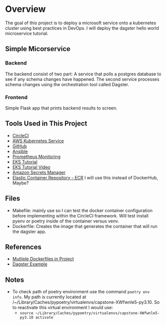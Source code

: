 # Overview

The goal of this project is to deploy a microsoft service onto a kubernetes cluster using best practices in DevOps.  I will deploy the dagster hello world microservice tutorial.

## Simple Micorservice

### Backend

The backend consist of two part: A service that polls a postgres database to see if any schema changes have happened. The second service processes schema changes using the orchestration tool called Dagster.  

### Frontend

Simple Flask app that prints backend results to screen.

## Tools Used in This Project

- [CircleCI](app.circleci.com)
- [AWS Kubernetes Service](https://www.eksworkshop.com/010_introduction/)
- [GitHub](https://github.com/acholonu/DevOps_Capstone)
- [Ansible](ttps://docs.ansible.com/ansible/latest/cli/ansible-playbook.html)
- [Prometheus Monitoring](#test)
- [EKS Tutorial](https://www.eksworkshop.com/010_introduction/)
- [EKS Tutorial Video](https://www.youtube.com/watch?v=-zmUxsrYw2I&t=7s)
- [Amazon Secrets Manager](https://aws.amazon.com/secrets-manager/)
- [Elastic Container Repository - ECR](https://aws.amazon.com/ecr/) I will use this instead of DockerHub, Maybe?

## Files

- Makefile: mainly use so I can test the docker container configuration before implementing within the CircleCI framework.  Will test install pyenv or poetry inside of the container versus venv.
- Dockerfile: Creates the image that generates the container that will run the dagster app.

## References

- [Mutliple Dockerfiles in Project](https://stackoverflow.com/questions/27409761/docker-multiple-dockerfiles-in-project)
- [Dagster Example](https://github.com/dagster-io/dagster/tree/master/examples/hacker_news)

## Notes

- To check path of poetry environment use the command `poetry env info`.  My path is currently located at /~/Library/Caches/pypoetry/virtualenvs/capstone-XWfwnle5-py3.10.  So to reactivate this virtual environment I would use:
  - `source ~/Library/Caches/pypoetry/virtualenvs/capstone-XWfwnle5-py3.10 activate`
